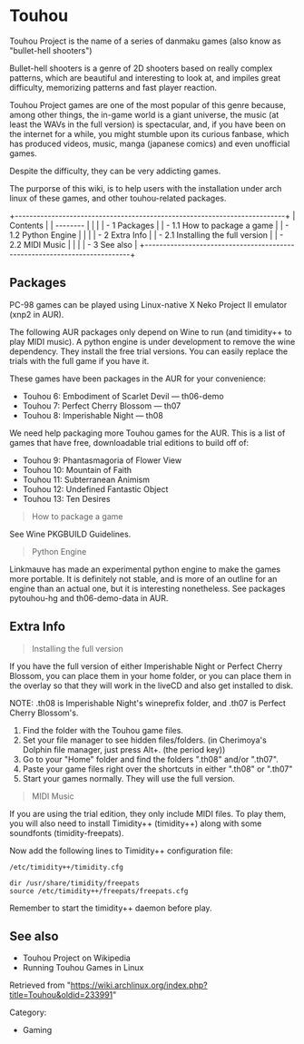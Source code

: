Touhou
======

Touhou Project is the name of a series of danmaku games (also know as
"bullet-hell shooters")

Bullet-hell shooters is a genre of 2D shooters based on really complex
patterns, which are beautiful and interesting to look at, and impiles
great difficulty, memorizing patterns and fast player reaction.

Touhou Project games are one of the most popular of this genre because,
among other things, the in-game world is a giant universe, the music (at
least the WAVs in the full version) is spectacular, and, if you have
been on the internet for a while, you might stumble upon its curious
fanbase, which has produced videos, music, manga (japanese comics) and
even unofficial games.

Despite the difficulty, they can be very addicting games.

The purporse of this wiki, is to help users with the installation under
arch linux of these games, and other touhou-related packages.

+--------------------------------------------------------------------------+
| Contents                                                                 |
| --------                                                                 |
|                                                                          |
| -   1 Packages                                                           |
|     -   1.1 How to package a game                                        |
|     -   1.2 Python Engine                                                |
|                                                                          |
| -   2 Extra Info                                                         |
|     -   2.1 Installing the full version                                  |
|     -   2.2 MIDI Music                                                   |
|                                                                          |
| -   3 See also                                                           |
+--------------------------------------------------------------------------+

Packages
--------

PC-98 games can be played using Linux-native X Neko Project II emulator
(xnp2 in AUR).

The following AUR packages only depend on Wine to run (and timidity++ to
play MIDI music). A python engine is under development to remove the
wine dependency. They install the free trial versions. You can easily
replace the trials with the full game if you have it.

These games have been packages in the AUR for your convenience:

-   Touhou 6: Embodiment of Scarlet Devil — th06-demo
-   Touhou 7: Perfect Cherry Blossom — th07
-   Touhou 8: Imperishable Night — th08

We need help packaging more Touhou games for the AUR. This is a list of
games that have free, downloadable trial editions to build off of:

-   Touhou 9: Phantasmagoria of Flower View
-   Touhou 10: Mountain of Faith
-   Touhou 11: Subterranean Animism
-   Touhou 12: Undefined Fantastic Object
-   Touhou 13: Ten Desires

> How to package a game

See Wine PKGBUILD Guidelines.

> Python Engine

Linkmauve has made an experimental python engine to make the games more
portable. It is definitely not stable, and is more of an outline for an
engine than an actual one, but it is interesting nonetheless. See
packages pytouhou-hg and th06-demo-data in AUR.

Extra Info
----------

> Installing the full version

If you have the full version of either Imperishable Night or Perfect
Cherry Blossom, you can place them in your home folder, or you can place
them in the overlay so that they will work in the liveCD and also get
installed to disk.

NOTE: .th08 is Imperishable Night's wineprefix folder, and .th07 is
Perfect Cherry Blossom's.

1.  Find the folder with the Touhou game files.
2.  Set your file manager to see hidden files/folders. (in Cherimoya's
    Dolphin file manager, just press Alt+. (the period key))
3.  Go to your "Home" folder and find the folders ".th08" and/or
    ".th07".
4.  Paste your game files right over the shortcuts in either ".th08" or
    ".th07"
5.  Start your games normally. They will use the full version.

> MIDI Music

If you are using the trial edition, they only include MIDI files. To
play them, you will also need to install Timidity++ (timidity++) along
with some soundfonts (timidity-freepats).

Now add the following lines to Timidity++ configuration file:

    /etc/timidity++/timidity.cfg

    dir /usr/share/timidity/freepats
    source /etc/timidity++/freepats/freepats.cfg

Remember to start the timidity++ daemon before play.

See also
--------

-   Touhou Project on Wikipedia
-   Running Touhou Games in Linux

Retrieved from
"https://wiki.archlinux.org/index.php?title=Touhou&oldid=233991"

Category:

-   Gaming
